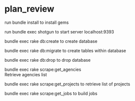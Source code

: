 plan_review
===========
run bundle install to install gems

run bundle exec shotgun to start server localhost:9393

bundle exec rake db:create 
	to create database

bundle exec rake db:migrate 
	to create tables within database

bundle exec rake db:drop 
	to drop database

bundle exec rake scrape:get_agencies   
	Retrieve agencies list

bundle exec rake scrape:get_projects
	to retrieve list of projects

bundle exec rake scrape:get_jobs
	to build jobs
